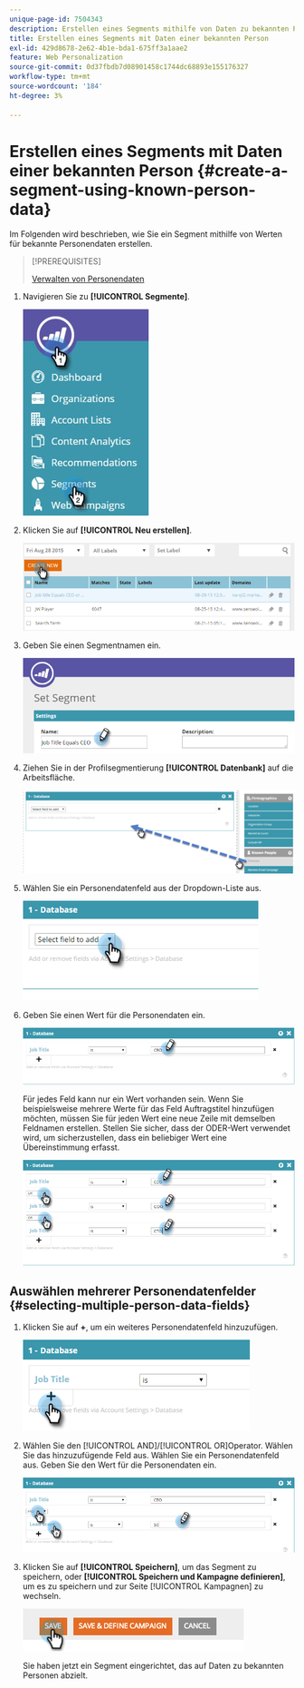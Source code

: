 ```yaml
---
unique-page-id: 7504343
description: Erstellen eines Segments mithilfe von Daten zu bekannten Personen - Marketo-Dokumente - Produktdokumentation
title: Erstellen eines Segments mit Daten einer bekannten Person
exl-id: 429d8678-2e62-4b1e-bda1-675ff3a1aae2
feature: Web Personalization
source-git-commit: 0d37fbdb7d08901458c1744dc68893e155176327
workflow-type: tm+mt
source-wordcount: '184'
ht-degree: 3%

---
```


# Erstellen eines Segments mit Daten einer bekannten Person {#create-a-segment-using-known-person-data}

Im Folgenden wird beschrieben, wie Sie ein Segment mithilfe von Werten für bekannte Personendaten erstellen.

>[!PREREQUISITES]
>
>[Verwalten von Personendaten](/help/marketo/product-docs/web-personalization/using-web-segments/manage-person-data.md)

1. Navigieren Sie zu **[!UICONTROL Segmente]**.

   ![](assets/new-dropdown-segments-hand-2.jpg)

1. Klicken Sie auf **[!UICONTROL Neu erstellen]**.

   ![](assets/image2015-8-28-13-3a19-3a59.png)

1. Geben Sie einen Segmentnamen ein.

   ![](assets/image2015-8-28-13-3a2-3a59.png)

1. Ziehen Sie in der Profilsegmentierung **[!UICONTROL Datenbank]** auf die Arbeitsfläche.

   ![](assets/four-1.png)

1. Wählen Sie ein Personendatenfeld aus der Dropdown-Liste aus.

   ![](assets/five-1.png)

1. Geben Sie einen Wert für die Personendaten ein.

   ![](assets/six.png)

   Für jedes Feld kann nur ein Wert vorhanden sein. Wenn Sie beispielsweise mehrere Werte für das Feld Auftragstitel hinzufügen möchten, müssen Sie für jeden Wert eine neue Zeile mit demselben Feldnamen erstellen. Stellen Sie sicher, dass der ODER-Wert verwendet wird, um sicherzustellen, dass ein beliebiger Wert eine Übereinstimmung erfasst.

   ![](assets/seven-1.png)

## Auswählen mehrerer Personendatenfelder {#selecting-multiple-person-data-fields}

1. Klicken Sie auf **+**, um ein weiteres Personendatenfeld hinzuzufügen.

   ![](assets/eight.png)

1. Wählen Sie den [!UICONTROL AND]/[!UICONTROL OR]Operator. Wählen Sie das hinzuzufügende Feld aus. Wählen Sie ein Personendatenfeld aus. Geben Sie den Wert für die Personendaten ein.

   ![](assets/nine.png)

1. Klicken Sie auf **[!UICONTROL Speichern]**, um das Segment zu speichern, oder **[!UICONTROL Speichern und Kampagne definieren]**, um es zu speichern und zur Seite [!UICONTROL Kampagnen] zu wechseln.

   ![](assets/image2014-11-19-19-3a48-3a20-1.png)

   Sie haben jetzt ein Segment eingerichtet, das auf Daten zu bekannten Personen abzielt.
